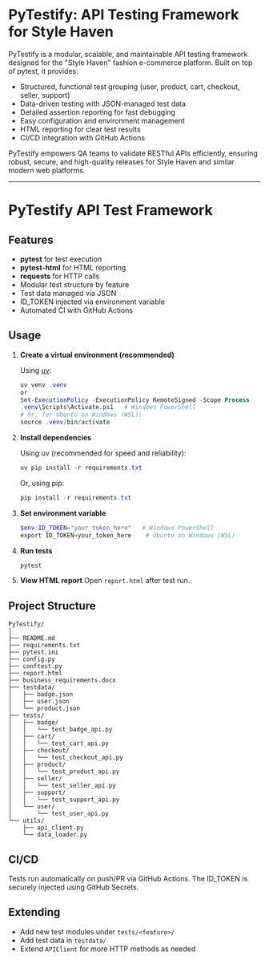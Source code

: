 # PyTestify: API Testing Framework for Style Haven

PyTestify is a modular, scalable, and maintainable API testing framework designed for the "Style Haven" fashion e-commerce platform. Built on top of pytest, it provides:

- Structured, functional test grouping (user, product, cart, checkout, seller, support)
- Data-driven testing with JSON-managed test data
- Detailed assertion reporting for fast debugging
- Easy configuration and environment management
- HTML reporting for clear test results
- CI/CD integration with GitHub Actions

PyTestify empowers QA teams to validate RESTful APIs efficiently, ensuring robust, secure, and high-quality releases for Style Haven and similar modern web platforms.

---

# PyTestify API Test Framework

## Features
- **pytest** for test execution
- **pytest-html** for HTML reporting
- **requests** for HTTP calls
- Modular test structure by feature
- Test data managed via JSON
- ID_TOKEN injected via environment variable
- Automated CI with GitHub Actions

## Usage

1. **Create a virtual environment (recommended)**

   Using [uv](https://github.com/astral-sh/uv):
   ```powershell
   uv venv .venv
   or
   Set-ExecutionPolicy -ExecutionPolicy RemoteSigned -Scope Process
   .venv\Scripts\Activate.ps1   # Windows PowerShell
   # Or, for Ubuntu on Windows (WSL):
   source .venv/bin/activate
   ```

2. **Install dependencies**

   Using uv (recommended for speed and reliability):
   ```powershell
   uv pip install -r requirements.txt
   ```
   
   Or, using pip:
   ```powershell
   pip install -r requirements.txt
   ```

3. **Set environment variable**
   ```powershell
   $env:ID_TOKEN="your_token_here"   # Windows PowerShell
   export ID_TOKEN=your_token_here    # Ubuntu on Windows (WSL)
   ```

4. **Run tests**
   ```powershell
   pytest
   ```

5. **View HTML report**
   Open `report.html` after test run.

## Project Structure

```
PyTestify/
│
├── README.md
├── requirements.txt
├── pytest.ini
├── config.py
├── conftest.py
├── report.html
├── business_requirements.docx
├── testdata/
│   ├── badge.json
│   ├── user.json
│   └── product.json
├── tests/
│   ├── badge/
│   │   └── test_badge_api.py
│   ├── cart/
│   │   └── test_cart_api.py
│   ├── checkout/
│   │   └── test_checkout_api.py
│   ├── product/
│   │   └── test_product_api.py
│   ├── seller/
│   │   └── test_seller_api.py
│   ├── support/
│   │   └── test_support_api.py
│   └── user/
│       └── test_user_api.py
└── utils/
    ├── api_client.py
    └── data_loader.py
```

## CI/CD

Tests run automatically on push/PR via GitHub Actions. The ID_TOKEN is securely injected using GitHub Secrets.

## Extending

- Add new test modules under `tests/<feature>/`
- Add test data in `testdata/`
- Extend `APIClient` for more HTTP methods as needed
